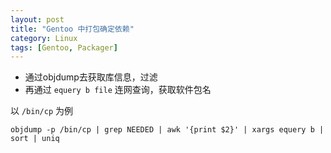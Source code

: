 ```yaml
---
layout: post
title: "Gentoo 中打包确定依赖"
category: Linux
tags: [Gentoo, Packager]
---
```


- 通过objdump去获取库信息，过滤
- 再通过 `equery b file` 连网查询，获取软件包名

以 `/bin/cp` 为例

```shell
objdump -p /bin/cp | grep NEEDED | awk '{print $2}' | xargs equery b | sort | uniq
```
